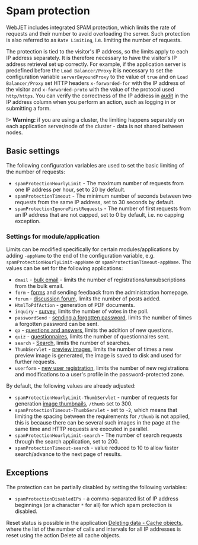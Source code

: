 # Spam protection

WebJET includes integrated SPAM protection, which limits the rate of requests and their number to avoid overloading the server. Such protection is also referred to as `Rate Limiting`, i.e. limiting the number of requests.

The protection is tied to the visitor's IP address, so the limits apply to each IP address separately. It is therefore necessary to have the visitor's IP address retrieval set up correctly. For example, if the application server is predefined before the `Load Balancer/Proxy` it is necessary to set the configuration variable `serverBeyoundProxy` to the value of `true` and on `Load Balancer/Proxy` set HTTP headers `x-forwarded-for` with the IP address of the visitor and `x-forwarded-proto` with the value of the protocol used `http/https`. You can verify the correctness of the IP address in [audit](../../sysadmin/audit/README.md) in the IP address column when you perform an action, such as logging in or submitting a form.

!> **Warning:** if you are using a cluster, the limiting happens separately on each application server/node of the cluster - data is not shared between nodes.

## Basic settings

The following configuration variables are used to set the basic limiting of the number of requests:
- `spamProtectionHourlyLimit` - The maximum number of requests from one IP address per hour, set to 20 by default.
- `spamProtectionTimeout` - The minimum number of seconds between two requests from the same IP address, set to 30 seconds by default.
- `spamProtectionIgnoreFirstRequests` - The number of first requests from an IP address that are not capped, set to 0 by default, i.e. no capping exception.

### Settings for module/application

Limits can be modified specifically for certain modules/applications by adding `-appName` to the end of the configuration variable, e.g. `spamProtectionHourlyLimit-appName` or `spamProtectionTimeout-appName`. The values can be set for the following applications:
- `dmail` - [bulk email](../../redactor/apps/dmail/form/README.md) - limits the number of registrations/unsubscriptions from the bulk email.
- `form` - [forms](../../redactor/apps/form/README.md) and sending feedback from the administration homepage.
- `forum` - [discussion forum](../../redactor/apps/forum/README.md), limits the number of posts added.
- `HtmlToPdfAction` - generation of PDF documents.
- `inquiry` - [survey](../../redactor/apps/inquiry/README.md), limits the number of votes in the poll.
- `passwordSend` - [sending a forgotten password](../../redactor/admin/password-recovery/README.md), limits the number of times a forgotten password can be sent.
- `qa` - [questions and answers](../../redactor/apps/qa/README.md), limits the addition of new questions.
- `quiz` - [questionnaires](../../redactor/apps/quiz/README.md), limits the number of questionnaires sent.
- `search` - [Search](../../redactor/apps/search/README.md), limits the number of searches.
- `ThumbServlet` - [preview images](../../frontend/thumb-servlet/README.md), limits the number of times a new preview image is generated, the image is saved to disk and used for further requests.
- `userform` - [new user registration](../../redactor/zaheslovana-zona/README.md), limits the number of new registrations and modifications to a user's profile in the password-protected zone.

By default, the following values are already adjusted:
- `spamProtectionHourlyLimit-ThumbServlet` - number of requests for generation [image thumbnails](../../frontend/thumb-servlet/README.md), `/thumb` set to 300.
- `spamProtectionTimeout-ThumbServlet` - set to `-2`, which means that limiting the spacing between the requirements for `/thumb` is not applied, this is because there can be several such images in the page at the same time and HTTP requests are executed in parallel.
- `spamProtectionHourlyLimit-search` - The number of search requests through the search application, set to 200.
- `spamProtectionTimeout-search` - value reduced to 10 to allow faster search/advance to the next page of results.

## Exceptions

The protection can be partially disabled by setting the following variables:
- `spamProtectionDisabledIPs` - a comma-separated list of IP address beginnings (or a character `*` for all) for which spam protection is disabled.

Reset status is possible in the application [Deleting data - Cache objects](../../sysadmin/data-deleting/README.md), where the list of the number of calls and intervals for all IP addresses is reset using the action Delete all cache objects.
